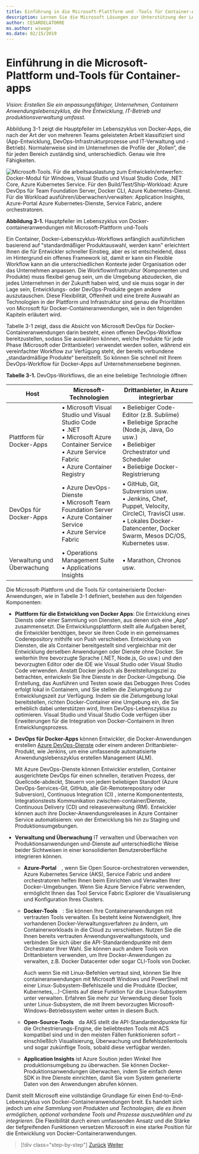 ```yaml
---
title: Einführung in die Microsoft-Plattform und -Tools für Container-Apps
description: Lernen Sie die Microsoft Lösungen zur Unterstützung der Lebenszyklus von Docker-Anwendungen zu kennen.
author: CESARDELATORRE
ms.author: wiwagn
ms.date: 02/15/2019
---
```

# <a name="introduction-to-the-microsoft-platform-andtools-for-containerized-apps"></a>Einführung in die Microsoft-Plattform und-Tools für Container-apps

*Vision: Erstellen Sie ein anpassungsfähiger, Unternehmen, Containern Anwendungslebenszyklus, die Ihre Entwicklung, IT-Betrieb und produktionsverwaltung umfasst.*

Abbildung 3-1 zeigt die Hauptpfeiler im Lebenszyklus von Docker-Apps, die nach der Art der von mehreren Teams geleisteten Arbeit klassifiziert sind (App-Entwicklung, DevOps-Infrastrukturprozesse und IT-Verwaltung und -Betrieb). Normalerweise sind im Unternehmen die Profile der „Rollen“, die für jeden Bereich zuständig sind, unterschiedlich. Genau wie ihre Fähigkeiten.

![Microsoft-Tools. Für die arbeitsauslastung zum Entwickeln/entwerfen: Docker-Modul für Windows, Visual Studio und Visual Studio Code, .NET Core, Azure Kubernetes Service. Für den Build/Test/Ship-Workload: Azure DevOps für Team Foundation Server, Docker CLI, Azure Kubernetes-Dienst. Für die Workload ausführen/überwachen/verwalten: Application Insights, Azure-Portal Azure Kubernetes-Dienste, Service Fabric, andere orchestratoren.](./media/image1.png)

**Abbildung 3-1.** Hauptpfeiler im Lebenszyklus von Docker-containeranwendungen mit Microsoft-Plattform und-Tools

Ein Container, Docker-Lebenszyklus-Workflows anfänglich ausführlichen basierend auf "standardmäßiger Produktauswahl, werden kann" erleichtert Ihnen die für Entwickler schneller Einstieg, aber es ist entscheidend, dass im Hintergrund ein offenes Framework ist, damit er kann ein Flexible Workflow kann an die unterschiedlichen Kontexte jeder Organisation oder das Unternehmen anpassen. Die Workflowinfrastruktur (Komponenten und Produkte) muss flexibel genug sein, um die Umgebung abzudecken, die jedes Unternehmen in der Zukunft haben wird, und sie muss sogar in der Lage sein, Entwicklungs- oder DevOps-Produkte gegen andere auszutauschen. Diese Flexibilität, Offenheit und eine breite Auswahl an Technologien in der Plattform und Infrastruktur sind genau die Prioritäten von Microsoft für Docker-Containeranwendungen, wie in den folgenden Kapiteln erläutert wird.

Tabelle 3-1 zeigt, dass die Absicht von Microsoft DevOps für Docker-Containeranwendungen darin besteht, einen offenen DevOps-Workflow bereitzustellen, sodass Sie auswählen können, welche Produkte für jede Phase (Microsoft oder Drittanbieter) verwendet werden sollen, während ein vereinfachter Workflow zur Verfügung steht, der bereits verbundene „standardmäßige Produkte“ bereitstellt. So können Sie schnell mit Ihrem DevOps-Workflow für Docker-Apps auf Unternehmensebene beginnen.

**Tabelle 3-1.** DevOps-Workflows, die an eine beliebige Technologie öffnen

| Host | Microsoft-Technologien | Drittanbieter, in Azure integrierbar |
| ---------------------------| ----------------------------------------------------| --------------------------------------------------------------------------------|
| Plattform für Docker-Apps   | • Microsoft Visual Studio und Visual Studio Code<br /> • .NET<br /> • Microsoft Azure Container Service<br /> • Azure Service Fabric<br /> • Azure Container Registry<br /> | • Beliebiger Code-Editor (z.B. Sublime)<br /> • Beliebige Sprache (Node.js, Java, Go usw.)<br /> • Beliebiger Orchestrator und Scheduler<br /> • Beliebige Docker-Registrierung<br /> |
| DevOps für Docker-Apps     | • Azure DevOps-Dienste<br /> • Microsoft Team Foundation Server<br /> • Azure Container Service<br /> • Azure Service Fabric<br /> | • GitHub, Git, Subversion usw.<br /> • Jenkins, Chef, Puppet, Velocity, CircleCI, TravisCI usw.<br /> • Lokales Docker-Datencenter, Docker Swarm, Mesos DC/OS, Kubernetes usw.<br /> |
| Verwaltung und Überwachung  | • Operations Management Suite<br /> • Applications Insights<br /> | • Marathon, Chronos usw.<br />

Die Microsoft-Plattform und die Tools für containerisierte Docker-Anwendungen, wie in Tabelle 3-1 definiert, bestehen aus den folgenden Komponenten:

- **Plattform für die Entwicklung von Docker Apps**: Die Entwicklung eines Diensts oder einer Sammlung von Diensten, aus denen sich eine „App“ zusammensetzt. Die Entwicklungsplattform stellt alle Aufgaben bereit, die Entwickler benötigen, bevor sie ihren Code in ein gemeinsames Coderepository mithilfe von Push verschieben. Entwicklung von Diensten, die als Container bereitgestellt sind vergleichbar mit der Entwicklung derselben Anwendungen oder Dienste ohne Docker. Sie weiterhin Ihre bevorzugte Sprache (.NET, Node.js, Go usw.) und den bevorzugten Editor oder die IDE wie Visual Studio oder Visual Studio Code verwenden. Anstatt Docker jedoch als Bereitstellungsziel zu betrachten, entwickeln Sie Ihre Dienste in der Docker-Umgebung. Die Erstellung, das Ausführen und Testen sowie das Debuggen Ihres Codes erfolgt lokal in Containern, und Sie stellen die Zielumgebung zur Entwicklungszeit zur Verfügung. Indem sie die Zielumgebung lokal bereitstellen, richten Docker-Container eine Umgebung ein, die Sie erheblich dabei unterstützen wird, Ihren DevOps-Lebenszyklus zu optimieren. Visual Studio und Visual Studio Code verfügen über Erweiterungen für die Integration von Docker-Containern in Ihren Entwicklungsprozess.

- **DevOps für Docker-Apps** können Entwickler, die Docker-Anwendungen erstellen [Azure DevOps-Dienste](https://azure.microsoft.com/services/devops/) oder einem anderen Drittanbieter-Produkt, wie Jenkins, um eine umfassende automatisierte Anwendungslebenszyklus erstellen Management (ALM).

  Mit Azure DevOps-Dienste können Entwickler erstellen, Container ausgerichtete DevOps für einen schnellen, iterativen Prozess, der Quellcode-abdeckt, Steuern von jedem beliebigen Standort (Azure DevOps-Services-Git, GitHub, alle Git-Remoterepository oder Subversion), Continuous Integration (CI) , interne Komponententests, Integrationstests Kommunikation zwischen-container/Dienste, Continuous Delivery (CD) und releaseverwaltung (RM). Entwickler können auch ihre Docker-Anwendungsreleases in Azure Container Service automatisieren: von der Entwicklung bis hin zu Staging und Produktionsumgebungen.

- **Verwaltung und Überwachung** IT verwalten und Überwachen von Produktionsanwendungen und-Dienste auf unterschiedliche Weise beider Sichtweisen in einer konsolidierten Benutzeroberfläche integrieren können.

  - **Azure-Portal** , wenn Sie Open Source-orchestratoren verwenden, Azure Kubernetes Service (AKS), Service Fabric und andere orchestratoren helfen Ihnen beim Einrichten und Verwalten Ihrer Docker-Umgebungen. Wenn Sie Azure Service Fabric verwenden, ermöglicht Ihnen das Tool Service Fabric Explorer die Visualisierung und Konfiguration Ihres Clusters.

  - **Docker-Tools** : Sie können Ihre Containeranwendungen mit vertrauten Tools verwalten. Es besteht keine Notwendigkeit, Ihre vorhandenen Docker-Verwaltungsverfahren zu ändern, um Containerworkloads in die Cloud zu verschieben. Nutzen Sie die Ihnen bereits vertrauten Anwendungsverwaltungstools, und verbinden Sie sich über die API-Standardendpunkte mit dem Orchestrator Ihrer Wahl. Sie können auch andere Tools von Drittanbietern verwenden, um Ihre Docker-Anwendungen zu verwalten, z.B. Docker Datacenter oder sogar CLI-Tools von Docker. 

    Auch wenn Sie mit Linux-Befehlen vertraut sind, können Sie Ihre containeranwendungen mit Microsoft Windows und PowerShell mit einer Linux-Subsystem-Befehlszeile und die Produkte (Docker, Kubernetes,...)-Clients auf diese Funktion für die Linux-Subsystem unter verwalten. Erfahren Sie mehr zur Verwendung dieser Tools unter Linux-Subsystem, die mit Ihrem bevorzugten Microsoft-Windows-Betriebssystem weiter unten in diesem Buch.

  - **Open-Source-Tools** da AKS stellt die API-Standardendpunkte für die Orchestrierungs-Engine, die beliebtesten Tools mit ACS kompatibel sind und in den meisten Fällen funktionieren sofort – einschließlich Visualisierung, Überwachung und Befehlszeilentools und sogar zukünftige Tools, sobald diese verfügbar werden.

  - **Application Insights** ist Azure Soution jeden Winkel Ihre produktionsumgebung zu überwachen. Sie können Docker-Produktionsanwendungen überwachen, indem Sie einfach deren SDK in Ihre Dienste einrichten, damit Sie vom System generierte Daten von den Anwendungen abrufen können.

Damit stellt Microsoft eine vollständige Grundlage für einen End-to-End-Lebenszyklus von Docker-Containeranwendungen breit. Es handelt sich jedoch um *eine Sammlung von Produkten und Technologien, die es Ihnen ermöglichen, optional vorhandene Tools und Prozesse auszuwählen und zu integrieren*. Die Flexibilität durch einen umfassenden Ansatz und die Stärke der tiefgreifenden Funktionen versetzen Microsoft in eine starke Position für die Entwicklung von Docker-Containeranwendungen.

>[!div class="step-by-step"]
>[Zurück](../Docker-application-lifecycle/containers-foundation-for-devops-collaboration.md)
>[Weiter](../design-develop-containerized-apps/index.md)
